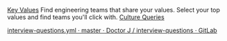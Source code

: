 
[Key Values](https://www.keyvalues.com/)
Find engineering teams that share your values. Select your top values and find teams you'll click with.
[Culture Queries](https://www.keyvalues.com/culture-queries)

[interview-questions.yml · master · Doctor J / interview-questions · GitLab](https://gitlab.com/doctorj/interview-questions/blob/master/interview-questions.yml)
